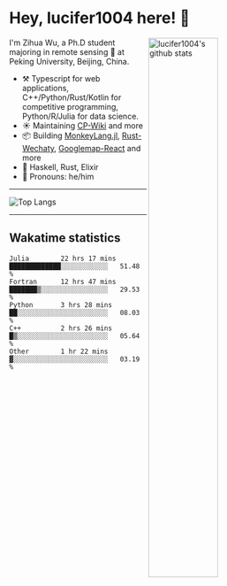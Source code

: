 # Hey, lucifer1004 here! :wave:

<img width="50%" align="right" alt="lucifer1004's github stats" src="https://github-readme-stats.vercel.app/api?username=lucifer1004&show_icons=true">

I'm Zihua Wu, a Ph.D student majoring in remote sensing :satellite: at Peking University, Beijing, China.

- :hammer_and_pick: Typescript for web applications, C++/Python/Rust/Kotlin for competitive programming, Python/R/Julia for data science.
- :sunny: Maintaining [CP-Wiki](https://cp-wiki.vercel.app) and more 
- :package: Building [MonkeyLang.jl](https://github.com/lucifer1004/MonkeyLang.jl), [Rust-Wechaty](https://github.com/wechaty/rust-wechaty), [Googlemap-React](https://github.com/googlemap-react/googlemap-react) and more
- :seedling: Haskell, Rust, Elixir
- :man: Pronouns: he/him

---

![Top Langs](https://github-readme-stats.vercel.app/api/top-langs/?username=lucifer1004&layout=compact)

---

## Wakatime statistics

<!--START_SECTION:waka-->

```text
Julia        22 hrs 17 mins  █████████████░░░░░░░░░░░░   51.48 %
Fortran      12 hrs 47 mins  ███████▒░░░░░░░░░░░░░░░░░   29.53 %
Python       3 hrs 28 mins   ██░░░░░░░░░░░░░░░░░░░░░░░   08.03 %
C++          2 hrs 26 mins   █▒░░░░░░░░░░░░░░░░░░░░░░░   05.64 %
Other        1 hr 22 mins    ▓░░░░░░░░░░░░░░░░░░░░░░░░   03.19 %
```

<!--END_SECTION:waka-->
